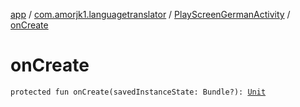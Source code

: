 [app](../../index.md) / [com.amorjk1.languagetranslator](../index.md) / [PlayScreenGermanActivity](index.md) / [onCreate](./on-create.md)

# onCreate

`protected fun onCreate(savedInstanceState: Bundle?): `[`Unit`](https://kotlinlang.org/api/latest/jvm/stdlib/kotlin/-unit/index.html)
